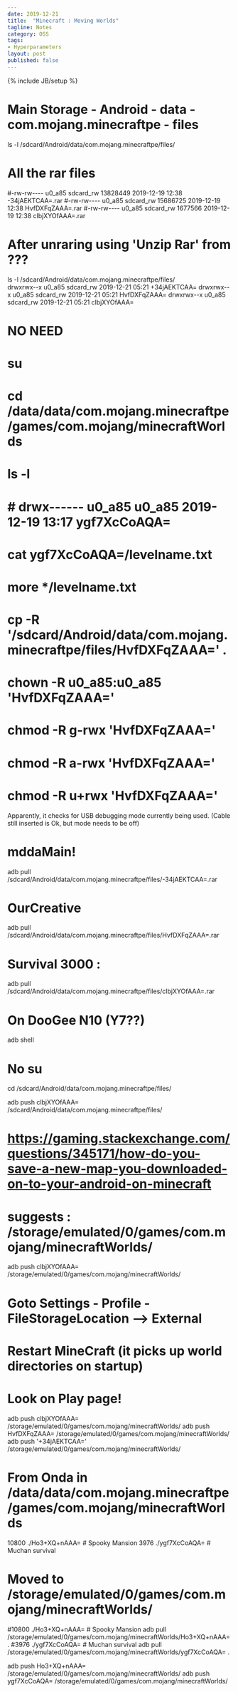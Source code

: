 ```yaml
---
date: 2019-12-21
title:  "Minecraft : Moving Worlds"
tagline: Notes
category: OSS
tags:
- Hyperparameters
layout: post
published: false
---
```

{% include JB/setup %}

# Main Storage - Android - data - com.mojang.minecraftpe - files

ls -l /sdcard/Android/data/com.mojang.minecraftpe/files/
# All the rar files
#-rw-rw---- u0_a85   sdcard_rw 13828449 2019-12-19 12:38 -34jAEKTCAA=.rar
#-rw-rw---- u0_a85   sdcard_rw 15686725 2019-12-19 12:38 HvfDXFqZAAA=.rar
#-rw-rw---- u0_a85   sdcard_rw  1677566 2019-12-19 12:38 clbjXYOfAAA=.rar

# After unraring using 'Unzip Rar' from ???
ls -l /sdcard/Android/data/com.mojang.minecraftpe/files/     
drwxrwx--x u0_a85   sdcard_rw          2019-12-21 05:21 +34jAEKTCAA=
drwxrwx--x u0_a85   sdcard_rw          2019-12-21 05:21 HvfDXFqZAAA=
drwxrwx--x u0_a85   sdcard_rw          2019-12-21 05:21 clbjXYOfAAA=

# NO NEED 
# su
# cd  /data/data/com.mojang.minecraftpe/games/com.mojang/minecraftWorlds
# ls -l 
# # drwx------ u0_a85   u0_a85            2019-12-19 13:17 ygf7XcCoAQA=
# cat ygf7XcCoAQA\=/levelname.txt
# more */levelname.txt
# 
# cp -R '/sdcard/Android/data/com.mojang.minecraftpe/files/HvfDXFqZAAA=' . 
# chown -R u0_a85:u0_a85 'HvfDXFqZAAA='
# chmod -R g-rwx 'HvfDXFqZAAA='
# chmod -R a-rwx 'HvfDXFqZAAA='
# chmod -R u+rwx 'HvfDXFqZAAA='

Apparently, it checks for USB debugging mode currently being used.
(Cable still inserted is Ok, but mode needs to be off)

# mddaMain!
adb pull /sdcard/Android/data/com.mojang.minecraftpe/files/-34jAEKTCAA=.rar

# OurCreative
adb pull /sdcard/Android/data/com.mojang.minecraftpe/files/HvfDXFqZAAA=.rar

# Survival 3000 : 
adb pull /sdcard/Android/data/com.mojang.minecraftpe/files/clbjXYOfAAA=.rar



# On DooGee N10  (Y7??)
adb shell
# No su
cd /sdcard/Android/data/com.mojang.minecraftpe/files/

adb push clbjXYOfAAA= /sdcard/Android/data/com.mojang.minecraftpe/files/

# https://gaming.stackexchange.com/questions/345171/how-do-you-save-a-new-map-you-downloaded-on-to-your-android-on-minecraft
#   suggests : /storage/emulated/0/games/com.mojang/minecraftWorlds/

adb push clbjXYOfAAA= /storage/emulated/0/games/com.mojang/minecraftWorlds/

# Goto Settings - Profile - FileStorageLocation --> External
# Restart MineCraft (it picks up world directories on startup)
# Look on Play page!


adb push clbjXYOfAAA= /storage/emulated/0/games/com.mojang/minecraftWorlds/
adb push HvfDXFqZAAA= /storage/emulated/0/games/com.mojang/minecraftWorlds/
adb push '+34jAEKTCAA=' /storage/emulated/0/games/com.mojang/minecraftWorlds/

# From Onda in /data/data/com.mojang.minecraftpe/games/com.mojang/minecraftWorlds 
10800	./Ho3+XQ+nAAA=  # Spooky Mansion
3976	./ygf7XcCoAQA=  # Muchan survival

# Moved to /storage/emulated/0/games/com.mojang/minecraftWorlds/
#10800	./Ho3+XQ+nAAA=  # Spooky Mansion
adb pull /storage/emulated/0/games/com.mojang/minecraftWorlds/Ho3+XQ+nAAA= .
#3976	./ygf7XcCoAQA=  # Muchan survival
adb pull /storage/emulated/0/games/com.mojang/minecraftWorlds/ygf7XcCoAQA= .

adb push Ho3+XQ+nAAA= /storage/emulated/0/games/com.mojang/minecraftWorlds/ 
adb push ygf7XcCoAQA= /storage/emulated/0/games/com.mojang/minecraftWorlds/

